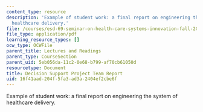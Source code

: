 ```yaml
---
content_type: resource
description: 'Example of student work: a final report on engineering the system of
  healthcare delivery.'
file: /courses/esd-69-seminar-on-health-care-systems-innovation-fall-2010/16f41aad204f5fa3ad3a2404ef2cbe6f_MITESD_69F10_ds_final.pdf
file_type: application/pdf
learning_resource_types: []
ocw_type: OCWFile
parent_title: Lectures and Readings
parent_type: CourseSection
parent_uid: 5eb056da-11c2-0e68-b799-af70cb61050d
resourcetype: Document
title: Decision Support Project Team Report
uid: 16f41aad-204f-5fa3-ad3a-2404ef2cbe6f
---
```

Example of student work: a final report on engineering the system of healthcare delivery.

